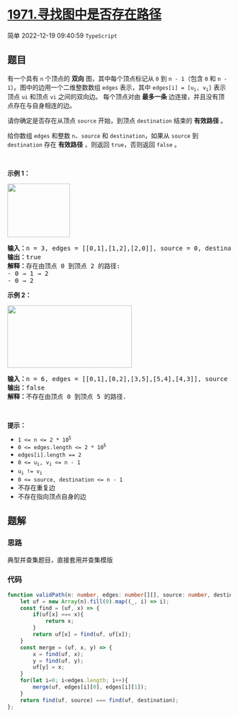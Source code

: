 # [1971.寻找图中是否存在路径](https://leetcode.cn/problems/find-if-path-exists-in-graph)
<span class="diff diff-easy">简单</span>
2022-12-19 09:40:59 `TypeScript`
## 题目
<p>有一个具有 <code>n</code> 个顶点的 <strong>双向</strong> 图，其中每个顶点标记从 <code>0</code> 到 <code>n - 1</code>（包含 <code>0</code> 和 <code>n - 1</code>）。图中的边用一个二维整数数组 <code>edges</code> 表示，其中 <code>edges[i] = [u<sub>i</sub>, v<sub>i</sub>]</code> 表示顶点 <code>ui</code> 和顶点 <code>vi</code> 之间的双向边。 每个顶点对由 <strong>最多一条</strong> 边连接，并且没有顶点存在与自身相连的边。</p>

<p>请你确定是否存在从顶点 <code>source</code> 开始，到顶点 <code>destination</code> 结束的 <strong>有效路径</strong> 。</p>

<p>给你数组 <code>edges</code> 和整数 <code>n</code>、<code>source</code> 和 <code>destination</code>，如果从 <code>source</code> 到 <code>destination</code> 存在 <strong>有效路径</strong> ，则返回 <code>true</code>，否则返回 <code>false</code> 。</p>

<p>&nbsp;</p>

<p><strong>示例 1：</strong></p>
<img alt="" src="https://assets.leetcode.com/uploads/2021/08/14/validpath-ex1.png" style="width: 141px; height: 121px;" />
<pre>
<strong>输入：</strong>n = 3, edges = [[0,1],[1,2],[2,0]], source = 0, destination = 2
<strong>输出：</strong>true
<strong>解释：</strong>存在由顶点 0 到顶点 2 的路径:
- 0 → 1 → 2 
- 0 → 2
</pre>

<p><strong>示例 2：</strong></p>
<img alt="" src="https://assets.leetcode.com/uploads/2021/08/14/validpath-ex2.png" style="width: 281px; height: 141px;" />
<pre>
<strong>输入：</strong>n = 6, edges = [[0,1],[0,2],[3,5],[5,4],[4,3]], source = 0, destination = 5
<strong>输出：</strong>false
<strong>解释：</strong>不存在由顶点 0 到顶点 5 的路径.
</pre>

<p>&nbsp;</p>

<p><strong>提示：</strong></p>

<ul>
  <li><code>1 &lt;= n &lt;= 2 * 10<sup>5</sup></code></li>
  <li><code>0 &lt;= edges.length &lt;= 2 * 10<sup>5</sup></code></li>
  <li><code>edges[i].length == 2</code></li>
  <li><code>0 &lt;= u<sub>i</sub>, v<sub>i</sub> &lt;= n - 1</code></li>
  <li><code>u<sub>i</sub> != v<sub>i</sub></code></li>
  <li><code>0 &lt;= source, destination &lt;= n - 1</code></li>
  <li>不存在重复边</li>
  <li>不存在指向顶点自身的边</li>
</ul>


## 题解
### 思路
典型并查集题目，直接套用并查集模版

### 代码
```typescript
function validPath(n: number, edges: number[][], source: number, destination: number): boolean {
    let uf = new Array(n).fill(0).map((_, i) => i);
    const find = (uf, x) => {
        if(uf[x] === x){
            return x;
        }
        return uf[x] = find(uf, uf[x]);
    }
    const merge = (uf, x, y) => {
        x = find(uf, x);
        y = find(uf, y);
        uf[y] = x;
    }
    for(let i=0; i<edges.length; i++){
        merge(uf, edges[i][0], edges[i][1]);
    }
    return find(uf, source) === find(uf, destination);
};
```

